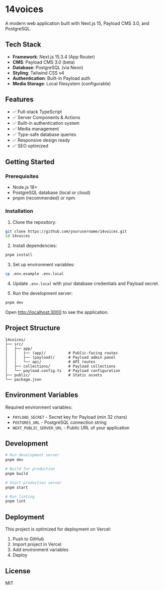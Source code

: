 # 14voices

A modern web application built with Next.js 15, Payload CMS 3.0, and PostgreSQL.

## Tech Stack

- **Framework**: Next.js 15.3.4 (App Router)
- **CMS**: Payload CMS 3.0 (beta)
- **Database**: PostgreSQL (via Neon)
- **Styling**: Tailwind CSS v4
- **Authentication**: Built-in Payload auth
- **Media Storage**: Local filesystem (configurable)

## Features

- ✅ Full-stack TypeScript
- ✅ Server Components & Actions
- ✅ Built-in authentication system
- ✅ Media management
- ✅ Type-safe database queries
- ✅ Responsive design ready
- ✅ SEO optimized

## Getting Started

### Prerequisites

- Node.js 18+ 
- PostgreSQL database (local or cloud)
- pnpm (recommended) or npm

### Installation

1. Clone the repository:
```bash
git clone https://github.com/yourusername/14voices.git
cd 14voices
```

2. Install dependencies:
```bash
pnpm install
```

3. Set up environment variables:
```bash
cp .env.example .env.local
```

4. Update `.env.local` with your database credentials and Payload secret.

5. Run the development server:
```bash
pnpm dev
```

Open [http://localhost:3000](http://localhost:3000) to see the application.

## Project Structure

```
14voices/
├── src/
│   ├── app/
│   │   ├── (app)/          # Public-facing routes
│   │   ├── (payload)/      # Payload admin panel
│   │   └── api/            # API routes
│   ├── collections/        # Payload collections
│   └── payload.config.ts   # Payload configuration
├── public/                 # Static assets
└── package.json
```

## Environment Variables

Required environment variables:

- `PAYLOAD_SECRET` - Secret key for Payload (min 32 chars)
- `POSTGRES_URL` - PostgreSQL connection string
- `NEXT_PUBLIC_SERVER_URL` - Public URL of your application

## Development

```bash
# Run development server
pnpm dev

# Build for production
pnpm build

# Start production server
pnpm start

# Run linting
pnpm lint
```

## Deployment

This project is optimized for deployment on Vercel:

1. Push to GitHub
2. Import project in Vercel
3. Add environment variables
4. Deploy

## License

MIT